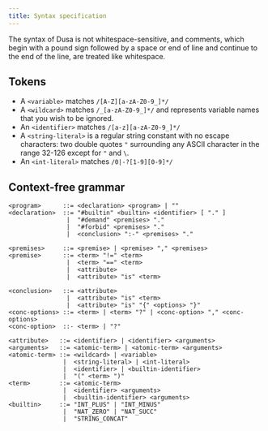 ```yaml
---
title: Syntax specification
---
```


The syntax of Dusa is not whitespace-sensitive, and comments, which begin with a pound
sign followed by a space or end of line and continue to the end of the line, are
treated like whitespace.

## Tokens

- A `<variable>` matches `/[A-Z][a-zA-Z0-9_]*/`
- A `<wildcard>` matches `/_[a-zA-Z0-9_]*/` and represents variable names that you wish to be ignored.
- An `<identifier>` matches `/[a-z][a-zA-Z0-9_]*/`
- A `<string-literal>` is a regular string constant with no escape characters: two double quotes `"`
  surrounding any ASCII character in the range 32-126 except for `"` and `\`.
- An `<int-literal>` matches `/0|-?[1-9][0-9]*/`

## Context-free grammar

    <program>      ::= <declaration> <program> | ""
    <declaration>  ::= "#builtin" <builtin> <identifier> [ "." ]
                    |  "#demand" <premises> "."
                    |  "#forbid" <premises> "."
                    |  <conclusion> ":-" <premises> "."

    <premises>     ::= <premise> | <premise> "," <premises>
    <premise>      ::= <term> "!=" <term>
                    |  <term> "==" <term>
                    |  <attribute>
                    |  <attribute> "is" <term>

    <conclusion>   ::= <attribute>
                    |  <attribute> "is" <term>
                    |  <attribute> "is" "{" <options> "}"
    <conc-options> ::= <term> | <term> "?" | <conc-option> "," <conc-options>
    <conc-option>  ::- <term> | "?"

    <attribute>   ::= <identifier> | <identifier> <arguments>
    <arguments>   ::= <atomic-term> | <atomic-term> <arguments>
    <atomic-term> ::= <wildcard> | <variable>
                   |  <string-literal> | <int-literal>
                   |  <identifier> | <builtin-identifier>
                   |  "(" <term> ")"
    <term>        ::= <atomic-term>
                   |  <identifier> <arguments>
                   |  <builtin-identifier> <arguments>
    <builtin>     ::= "INT_PLUS" | "INT_MINUS"
                   |  "NAT_ZERO" | "NAT_SUCC"
                   |  "STRING_CONCAT"
